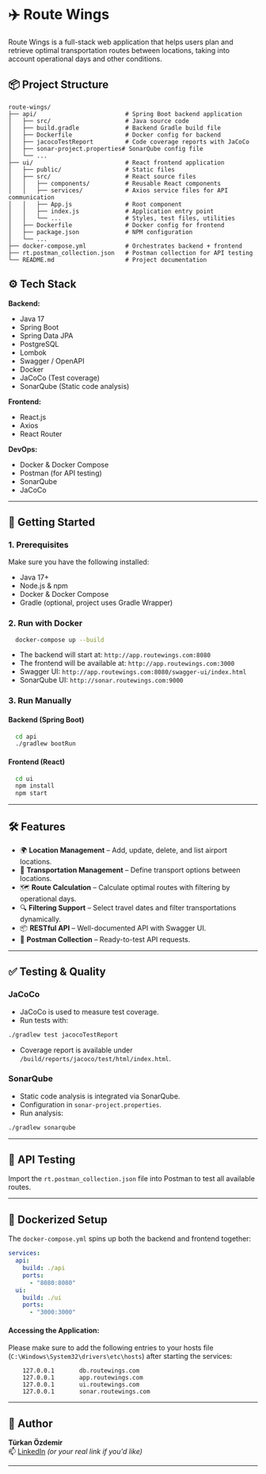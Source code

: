 # ✈️ Route Wings

Route Wings is a full-stack web application that helps users plan and retrieve optimal transportation routes between
locations, taking into account operational days and other conditions.

## 📦 Project Structure

```
route-wings/
├── api/                         # Spring Boot backend application
│   ├── src/                     # Java source code
│   ├── build.gradle             # Backend Gradle build file
│   ├── Dockerfile               # Docker config for backend
│   ├── jacocoTestReport         # Code coverage reports with JaCoCo
│   ├── sonar-project.properties# SonarQube config file
│   └── ...
├── ui/                          # React frontend application
│   ├── public/                  # Static files
│   ├── src/                     # React source files
│   │   ├── components/          # Reusable React components
│   │   ├── services/            # Axios service files for API communication
│   │   ├── App.js               # Root component
│   │   ├── index.js             # Application entry point
│   │   └── ...                  # Styles, test files, utilities
│   ├── Dockerfile               # Docker config for frontend
│   ├── package.json             # NPM configuration
│   └── ...
├── docker-compose.yml           # Orchestrates backend + frontend
├── rt.postman_collection.json   # Postman collection for API testing
└── README.md                    # Project documentation
```

## ⚙️ Tech Stack

**Backend:**

- Java 17
- Spring Boot
- Spring Data JPA
- PostgreSQL
- Lombok
- Swagger / OpenAPI
- Docker
- JaCoCo (Test coverage)
- SonarQube (Static code analysis)

**Frontend:**

- React.js
- Axios
- React Router

**DevOps:**

- Docker & Docker Compose
- Postman (for API testing)
- SonarQube
- JaCoCo

---

## 🚀 Getting Started

### 1. Prerequisites

Make sure you have the following installed:

- Java 17+
- Node.js & npm
- Docker & Docker Compose
- Gradle (optional, project uses Gradle Wrapper)

### 2. Run with Docker

```bash
  docker-compose up --build
```

- The backend will start at: `http://app.routewings.com:8080`
- The frontend will be available at: `http://app.routewings.com:3000`
- Swagger UI: `http://app.routewings.com:8080/swagger-ui/index.html`
- SonarQube UI: `http://sonar.routewings.com:9000`

### 3. Run Manually

#### Backend (Spring Boot)

```bash
  cd api
  ./gradlew bootRun
```

#### Frontend (React)

```bash
  cd ui 
  npm install
  npm start
```

---

## 🛠️ Features

- 🌍 **Location Management** – Add, update, delete, and list airport locations.
- 🚆 **Transportation Management** – Define transport options between locations.
- 🗺️ **Route Calculation** – Calculate optimal routes with filtering by operational days.
- 🔍 **Filtering Support** – Select travel dates and filter transportations dynamically.
- 📦 **RESTful API** – Well-documented API with Swagger UI.
- 📄 **Postman Collection** – Ready-to-test API requests.

---

## ✅ Testing & Quality

### JaCoCo

- JaCoCo is used to measure test coverage.
- Run tests with:

```bash
./gradlew test jacocoTestReport
```

- Coverage report is available under `/build/reports/jacoco/test/html/index.html`.

### SonarQube

- Static code analysis is integrated via SonarQube.
- Configuration in `sonar-project.properties`.
- Run analysis:

```bash
./gradlew sonarqube
```

---

## 🧪 API Testing

Import the `rt.postman_collection.json` file into Postman to test all available routes.

---

## 🐳 Dockerized Setup

The `docker-compose.yml` spins up both the backend and frontend together:

```yml
services:
  api:
    build: ./api
    ports:
      - "8080:8080"
  ui:
    build: ./ui
    ports:
      - "3000:3000"
```

#### Accessing the Application:

Please make sure to add the following entries to your hosts file (`C:\Windows\System32\drivers\etc\hosts`) after
starting the services:

```
    127.0.0.1 		db.routewings.com
    127.0.0.1		app.routewings.com
    127.0.0.1		ui.routewings.com
    127.0.0.1 		sonar.routewings.com
```

---

## 🙋 Author

**Türkan Özdemir**  
📫 [LinkedIn](https://www.linkedin.com/in/turkanozdemir) *(or your real link if you'd like)*

---
